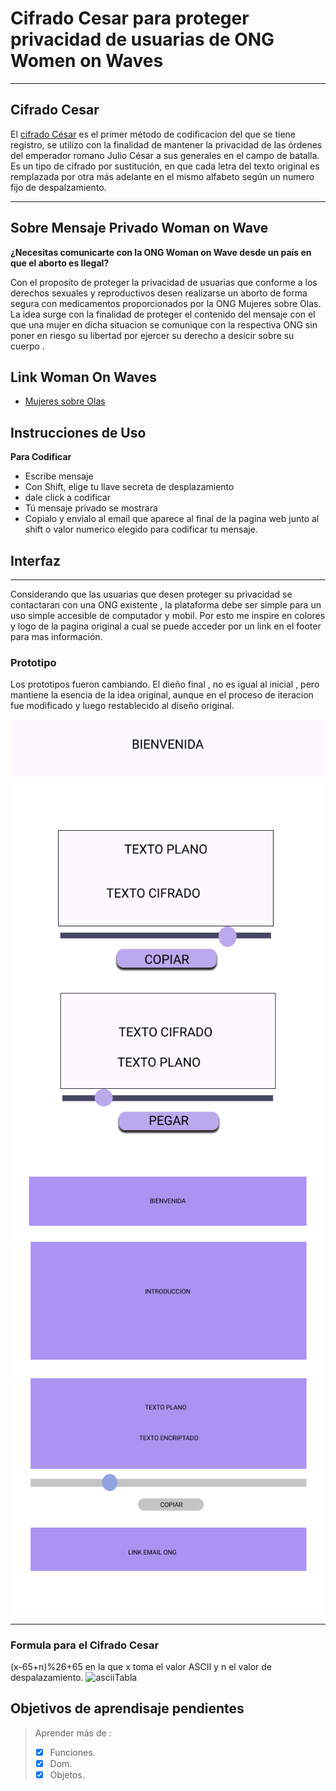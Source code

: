 # Cifrado Cesar para proteger privacidad de usuarias de ONG Women on Waves
***
## Cifrado Cesar
El [cifrado César](https://es.wikipedia.org/wiki/Cifrado_C%C3%A9sar)
es el primer método de codificacion del que se tiene registro, se utilizo 
con la finalidad de mantener la privacidad de las órdenes del emperador
romano Julio César a sus generales en el campo de batalla.
Es un tipo de cifrado por sustitución, en que cada letra del texto
original es remplazada por otra más adelante en el mismo alfabeto
según un numero fijo de despalzamiento.
***


## Sobre Mensaje Privado Woman on Wave

**¿Necesitas comunicarte con la ONG Woman on Wave desde un país en que el aborto es Ilegal?**

Con el proposito de proteger la privacidad de usuarias que conforme a los derechos sexuales
y reproductivos desen realizarse un aborto de forma segura con medicamentos proporcionados 
por la ONG Mujeres sobre Olas. La idea surge con la finalidad de proteger el contenido del 
mensaje con el que una mujer en dicha situacion se comunique con la respectiva ONG sin poner 
en riesgo su libertad por ejercer su derecho a desicir sobre su cuerpo .

## Link Woman On Waves 

* [Mujeres sobre Olas](https://www.womenonwaves.org/ "Visita A Mujeres Sobre Olas")

## Instrucciones de Uso
**Para Codificar**
* Escribe mensaje
* Con Shift, elige tu llave secreta de desplazamiento
* dale click a codificar
* Tú mensaje privado se mostrara
* Copialo y envialo al email que aparece al final de la pagina web
  junto al shift o valor numerico elegido para codificar tu mensaje.

## Interfaz
***
Considerando que las usuarias que desen proteger su privacidad se contactaran con una ONG
existente , la plataforma debe ser simple para un uso simple accesible de computador y mobil.
Por esto me inspire en colores y logo de la pagina original a cual se puede acceder por un link
en el footer para mas información.

### Prototipo

Los prototipos fueron cambiando. El dieño final , no es igual al inicial , pero mantiene la 
esencia de la idea original, aunque en el proceso de iteracion fue modificado y luego restablecido 
al diseño original.

![prototipo](/src/img/Criptografia.png "Criptografia")
![prototipo2](/src/img/Cripto2.png "Cripto2")
***

### Formula para el Cifrado Cesar
 (x-65+n)%26+65 en la que x toma el valor ASCII y n el valor de despalazamiento.
 ![asciiTabla](/src/img/ASCII-Table.png "ASCII")

## Objetivos de aprendisaje pendientes
> Aprender más de :
> * [x] Funciones.
> * [x] Dom.
> * [x] Objetos.

